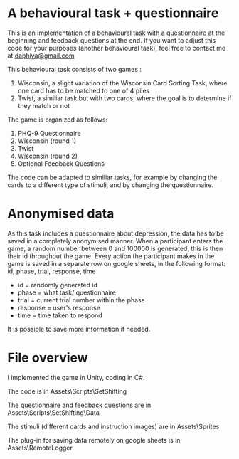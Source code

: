 # A behavioural task + questionnaire

This is an implementation of a behavioural task with a questionnaire at the beginning and feedback questions at the end. 
If you want to adjust this code for your purposes (another behavioural task), feel free to contact me at daphiya@gmail.com

This behavioural task consists of two games : 
1. Wisconsin, a slight variation of the Wisconsin Card Sorting Task, where one card has to be matched to one of 4 piles 
2. Twist, a similiar task but with two cards, where the goal is to determine if they match or not 

The game is organized as follows:
1. PHQ-9 Questionnaire
2. Wisconsin (round 1)
3. Twist
4. Wisconsin (round 2)
5. Optional Feedback Questions 

The code can be adapted to similiar tasks, for example by changing the cards to a different type of stimuli, and by changing the questionnaire. 

# Anonymised data 

As this task includes a questionnaire about depression, the data has to be saved in a completely anonymised manner. 
When a participant enters the game, a random number between 0 and 100000 is generated, this is then their id throughout the game. Every action the participant makes in the game is saved in a separate row on google sheets, in the following format: 
id, phase, trial, response, time

- id = randomly generated id 
- phase = what task/ questionnaire
- trial = current trial number within the phase 
- response = user's response 
- time = time taken to respond 

It is possible to save more information if needed.  

# File overview 

I implemented the game in Unity, coding in C#.  

The code is in Assets\Scripts\SetShifting

The questionnaire and feedback questions are in Assets\Scripts\SetShifting\Data

The stimuli (different cards and instruction images) are in Assets\Sprites 

The plug-in for saving data remotely on google sheets is in Assets\RemoteLogger

